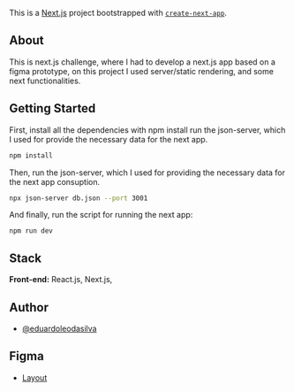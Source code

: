 This is a [Next.js](https://nextjs.org/) project bootstrapped with [`create-next-app`](https://github.com/vercel/next.js/tree/canary/packages/create-next-app).

## About

This is next.js challenge, where I had to develop a next.js app based on a figma prototype, on this project I used server/static rendering, and some next functionalities.

## Getting Started

First, install all the dependencies with npm install run the json-server, which I used for provide the necessary data for the next app.

```bash
npm install
```
Then, run the json-server, which I used for providing the necessary data for the next app consuption.

```bash
npx json-server db.json --port 3001
```
And finally, run the script for running the next app:

```
npm run dev
```

## Stack

**Front-end:** React.js, Next.js,


## Author

- [@eduardoleodasilva](https://www.github.com/eduardoleodasilva)

## Figma
- [Layout](https://www.figma.com/file/9Jdvr3nsnEmxtrgAlHWWcm/E-commerce---capputeeno-(Copy)?node-id=680%3A6449&mode=dev)

